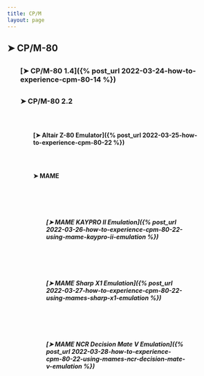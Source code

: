 ```yaml
---
title: CP/M
layout: page
---
```


<style>
  h3 {
    margin: 30px;
  }
  h4 {
    margin: 60px;
  }
  h5 {
    margin: 90px;
  }
</style>

## ➤ CP/M-80

### [➤ CP/M-80 1.4]({% post_url 2022-03-24-how-to-experience-cpm-80-14 %})

### ➤ CP/M-80 2.2

#### [➤ Altair Z-80 Emulator]({% post_url 2022-03-25-how-to-experience-cpm-80-22 %})

#### ➤ MAME

##### [➤ MAME KAYPRO II Emulation]({% post_url 2022-03-26-how-to-experience-cpm-80-22-using-mame-kaypro-ii-emulation %})

##### [➤ MAME Sharp X1 Emulation]({% post_url 2022-03-27-how-to-experience-cpm-80-22-using-mames-sharp-x1-emulation %})

##### [➤ MAME NCR Decision Mate V Emulation]({% post_url 2022-03-28-how-to-experience-cpm-80-22-using-mames-ncr-decision-mate-v-emulation %})
